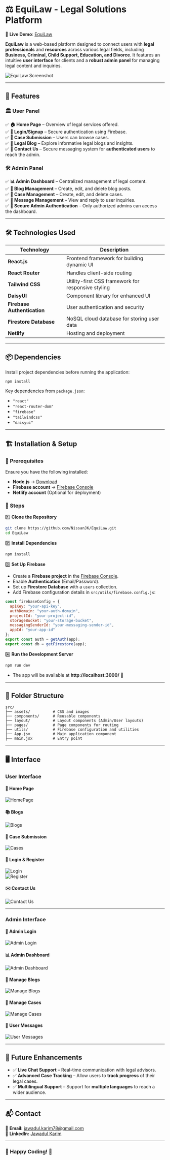 # ⚖️ EquiLaw - Legal Solutions Platform  

🔗 **Live Demo**: [EquiLaw](https://equilaw-v2.netlify.app)  

**EquiLaw** is a web-based platform designed to connect users with **legal professionals** and **resources** across various legal fields, including **Business, Criminal, Child Support, Education, and Divorce**. It features an intuitive **user interface** for clients and a **robust admin panel** for managing legal content and inquiries.  

![EquiLaw Screenshot](./public/image.png)

---

## 🚀 Features  

### 🏛️ **User Panel**  
✅ **🏠 Home Page** – Overview of legal services offered.  
✅ **🔐 Login/Signup** – Secure authentication using Firebase.  
✅ **📜 Case Submission** – Users can browse cases.  
✅ **📰 Legal Blog** – Explore informative legal blogs and insights.  
✅ **📩 Contact Us** – Secure messaging system for **authenticated users** to reach the admin.  

### 🛠️ **Admin Panel**  
✅ **📊 Admin Dashboard** – Centralized management of legal content.  
✅ **📝 Blog Management** – Create, edit, and delete blog posts.  
✅ **📂 Case Management** – Create, edit, and delete cases.  
✅ **📧 Message Management** – View and reply to user inquiries.  
✅ **🔑 Secure Admin Authentication** – Only authorized admins can access the dashboard.  

---

## 🛠️ Technologies Used  

| Technology            | Description |
|-----------------------|-------------|
| **React.js**         | Frontend framework for building dynamic UI |
| **React Router**     | Handles client-side routing |
| **Tailwind CSS**     | Utility-first CSS framework for responsive styling |
| **DaisyUI**          | Component library for enhanced UI |
| **Firebase Authentication** | User authentication and security |
| **Firestore Database** | NoSQL cloud database for storing user data |
| **Netlify**          | Hosting and deployment |

---

## 📦 Dependencies  

Install project dependencies before running the application:  
```bash
npm install
```

Key dependencies from `package.json`:  
- `"react"`  
- `"react-router-dom"`  
- `"firebase"`  
- `"tailwindcss"`  
- `"daisyui"`  

---

## 🏗️ Installation & Setup  

### 🔹 Prerequisites  
Ensure you have the following installed:  
- **Node.js** → [Download](https://nodejs.org/)  
- **Firebase account** → [Firebase Console](https://console.firebase.google.com/)  
- **Netlify account** (Optional for deployment)  

### 🔹 Steps  
1️⃣ **Clone the Repository**  
```bash
git clone https://github.com/NissanJK/EquiLaw.git
cd EquiLaw
```

2️⃣ **Install Dependencies**  
```bash
npm install
```

3️⃣ **Set Up Firebase**  
- Create a **Firebase project** in the [Firebase Console](https://console.firebase.google.com/).  
- Enable **Authentication** (Email/Password).  
- Set up **Firestore Database** with a `users` collection.  
- Add Firebase configuration details in `src/utils/firebase.config.js`:  
```javascript
const firebaseConfig = {
  apiKey: "your-api-key",
  authDomain: "your-auth-domain",
  projectId: "your-project-id",
  storageBucket: "your-storage-bucket",
  messagingSenderId: "your-messaging-sender-id",
  appId: "your-app-id"
};
export const auth = getAuth(app);
export const db = getFirestore(app);
```

4️⃣ **Run the Development Server**  
```bash
npm run dev
```
- The app will be available at **http://localhost:3000/** 🚀  

---

## 📂 Folder Structure  

```plaintext
src/
├── assets/          # CSS and images
├── components/      # Reusable components
├── layout/          # Layout components (Admin/User layouts)
├── pages/           # Page components for routing
├── utils/           # Firebase configuration and utilities
├── App.jsx          # Main application component
├── main.jsx         # Entry point
```

---

## 🖥️ Interface  

### **User Interface**  
#### 📌 Home Page  
![HomePage](./public/images/screenshot/user_homepage.png)  

#### 📚 Blogs  
![Blogs](./public/images/screenshot/user_blog_interface.png)  

#### 📑 Case Submission  
![Cases](./public/images/screenshot/user_cases_interface.png)  

#### 🔐 Login & Register  
![Login](./public/images/screenshot/user_login.png)  
![Register](./public/images/screenshot/user_registration.png)  

#### ✉️ Contact Us  
![Contact Us](./public/images/screenshot/user_message_interface.png)  

---

### **Admin Interface**  
#### 🔑 Admin Login  
![Admin Login](./public/images/screenshot/admin_login.png)  

#### 📊 Admin Dashboard  
![Admin Dashboard](./public/images/screenshot/admin_dashboard.png)  

#### 📝 Manage Blogs  
![Manage Blogs](./public/images/screenshot/admin_blog_interface.png)  

#### 📂 Manage Cases  
![Manage Cases](./public/images/screenshot/admin_case_interface.png)  

#### 📧 User Messages  
![User Messages](./public/images/screenshot/admin_reply_interface.png)  

---

## 🌟 Future Enhancements  

- ✅ **Live Chat Support** – Real-time communication with legal advisors.  
- ✅ **Advanced Case Tracking** – Allow users to **track progress** of their legal cases.  
- ✅ **Multilingual Support** – Support for **multiple languages** to reach a wider audience.  

---

## 📬 Contact  

📧 **Email:** [jawadul.karim78@gmail.com](mailto:jawadul.karim78@gmail.com)  
🔗 **LinkedIn:** [Jawadul Karim](https://www.linkedin.com/in/jawadul-karim-612a18318/)  

---

### 🎉 Happy Coding! 🚀  

